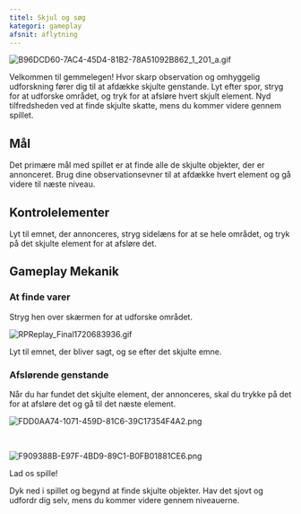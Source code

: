 ```yaml
---
titel: Skjul og søg
kategori: gameplay
afsnit: aflytning
---
```

![B96DCD60-7AC4-45D4-81B2-78A51092B862_1_201_a.gif](https://help.Studycat.com/hc/article_attachments/34930712507545)


Velkommen til gemmelegen! Hvor skarp observation og omhyggelig udforskning fører dig til at afdække skjulte genstande. Lyt efter spor, stryg for at udforske området, og tryk for at afsløre hvert skjult element. Nyd tilfredsheden ved at finde skjulte skatte, mens du kommer videre gennem spillet.


## Mål


Det primære mål med spillet er at finde alle de skjulte objekter, der er annonceret. Brug dine observationsevner til at afdække hvert element og gå videre til næste niveau.


## Kontrolelementer


Lyt til emnet, der annonceres, stryg sidelæns for at se hele området, og tryk på det skjulte element for at afsløre det.


## Gameplay Mekanik


### At finde varer


Stryg hen over skærmen for at udforske området. 


![RPReplay_Final1720683936.gif](https://help.Studycat.com/hc/article_attachments/34930712511513)


Lyt til emnet, der bliver sagt, og se efter det skjulte emne.


### Afslørende genstande


Når du har fundet det skjulte element, der annonceres, skal du trykke på det for at afsløre det og gå til det næste element.


![FDD0AA74-1071-459D-81C6-39C17354F4A2.png](https://help.Studycat.com/hc/article_attachments/34783745782809)


 


![F909388B-E97F-4BD9-89C1-B0FB01881CE6.png](https://help.Studycat.com/hc/article_attachments/34783721841177)


Lad os spille!


Dyk ned i spillet og begynd at finde skjulte objekter. Hav det sjovt og udfordr dig selv, mens du kommer videre gennem niveauerne.